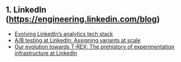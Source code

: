 ## 1. LinkedIn (https://engineering.linkedin.com/blog)

* [Evolving LinkedIn’s analytics tech stack](https://engineering.linkedin.com/blog/2021/evolving-linkedin-s-analytics-tech-stack)
* [A/B testing at LinkedIn: Assigning variants at scale](https://engineering.linkedin.com/blog/2020/a-b-testing-variant-assignment)
* [Our evolution towards T-REX: The prehistory of experimentation infrastructure at LinkedIn](https://engineering.linkedin.com/blog/2020/our-evolution-towards-t-rex--the-prehistory-of-experimentation-i)
